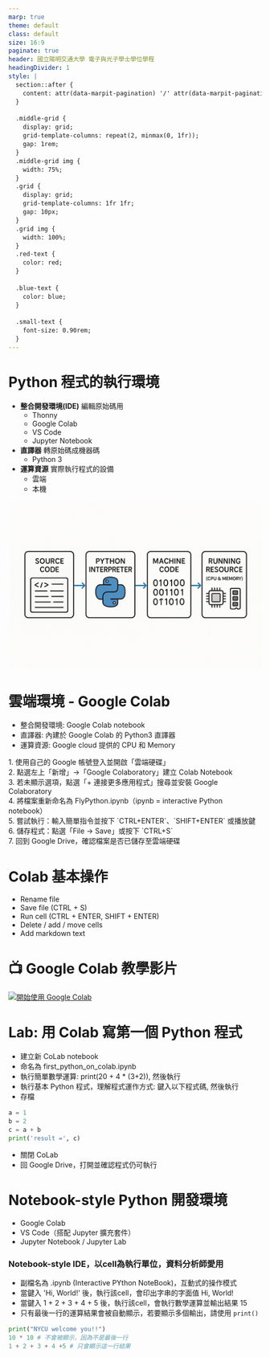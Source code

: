 ```yaml
---
marp: true
theme: default
class: default
size: 16:9
paginate: true
header: 國立陽明交通大學 電子與光子學士學位學程
headingDivider: 1
style: |
  section::after {
    content: attr(data-marpit-pagination) '/' attr(data-marpit-pagination-total);
  }
  
  .middle-grid {
    display: grid;
    grid-template-columns: repeat(2, minmax(0, 1fr));
    gap: 1rem;
  }
  .middle-grid img {
    width: 75%;
  }
  .grid {
    display: grid;
    grid-template-columns: 1fr 1fr;
    gap: 10px;
  }
  .grid img {
    width: 100%;
  }
  .red-text {
    color: red;
  }
  
  .blue-text {
    color: blue;  
  }

  .small-text {
    font-size: 0.90rem;
  }
---
```

# Python 程式的執行環境

+ **整合開發環境(IDE)** 編輯原始碼用
  + Thonny
  + Google Colab
  + VS Code
  + Jupyter Notebook
+ **直譯器** 轉原始碼成機器碼
  + Python 3
+ **運算資源** 實際執行程式的設備
  + 雲端
  + 本機

![bg right 50% w:100% Python Interpreter](../files/image/python_run_cycle.png)

# 雲端環境 - Google Colab
+ 整合開發環境: Google Colab notebook
+ 直譯器: 內建於 Google Colab 的 Python3 直譯器
+ 運算資源: Google cloud 提供的 CPU 和 Memory

<p class="small-text">
1. 使用自己的 Google 帳號登入並開啟「雲端硬碟」<br>
2. 點選左上「新增」→「Google Colaboratory」建立 Colab Notebook<br>
3. 若未顯示選項，點選「+ 連接更多應用程式」搜尋並安裝 Google Colaboratory<br>
4. 將檔案重新命名為 FlyPython.ipynb（ipynb = interactive Python notebook）<br>
5. 嘗試執行：輸入簡單指令並按下 `CTRL+ENTER`、`SHIFT+ENTER` 或播放鍵<br>
6. 儲存程式：點選「File → Save」或按下 `CTRL+S`<br>
7. 回到 Google Drive，確認檔案是否已儲存至雲端硬碟  
</p>

# Colab 基本操作
+ Rename file
+ Save file (CTRL + S)
+ Run cell (CTRL + ENTER, SHIFT + ENTER)
+ Delete / add / move cells
+ Add markdown text

# 📺 Google Colab 教學影片
[![開始使用 Google Colab](https://i.ytimg.com/vi/eJCXFIoOwdw/mqdefault.jpg)](https://youtu.be/eJCXFIoOwdw?si=_HyCFGAgGT4HAYlx)

# Lab: 用 Colab 寫第一個 Python 程式
+ 建立新 CoLab notebook
+ 命名為 first_python_on_colab.ipynb
+ 執行簡單數學運算: print(20 + 4 * (3+2)), 然後執行
+ 執行基本 Python 程式，理解程式運作方式: 鍵入以下程式碼, 然後執行
+ 存檔
```python
a = 1
b = 2
c = a + b
print('result =', c)
```
+ 關閉 CoLab
+ 回 Google Drive，打開並確認程式仍可執行

# Notebook-style Python 開發環境
- Google Colab
- VS Code（搭配 Jupyter 擴充套件）
- Jupyter Notebook / Jupyter Lab

### Notebook-style IDE，以cell為執行單位，資料分析師愛用
- 副檔名為 .ipynb (Interactive PYthon NoteBook)，互動式的操作模式
- 當鍵入 <span class='blue-text'>'Hi, World!'</span> 後，執行該cell，會印出字串的字面值 Hi, World! 
- 當鍵入 <span class='blue-text'>1 + 2 + 3 + 4 + 5</span> 後，執行該cell，會執行數學運算並輸出結果 15
- 只有最後一行的運算結果會被自動顯示，若要顯示多個輸出，請使用 `print()`
```python
print("NYCU welcome you!!")
10 * 10 # 不會被顯示，因為不是最後一行
1 + 2 + 3 + 4 +5 # 只會顯示這一行結果
```